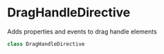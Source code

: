 # DragHandleDirective

Adds properties and events to drag handle elements

```typescript
class DragHandleDirective
```
[ClassDeclaration-3]: draghandledirective.md#draghandledirective